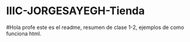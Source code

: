 # IIIC-JORGESAYEGH-Tienda
#Hola profe este es el readme, resumen de clase 1-2, ejemplos de como funciona html.
